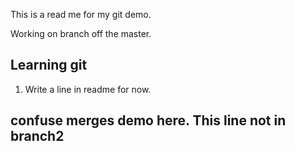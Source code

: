 This is a read me for my git demo.

Working on branch off the master.

## Learning git

1. Write a line in readme for now.

## confuse merges demo here. This line not in branch2
